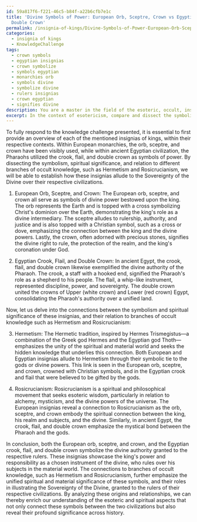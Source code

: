```yaml
---
id: 59a817f6-f221-46c5-b84f-a22b6cfb7e1c
title: 'Divine Symbols of Power: European Orb, Sceptre, Crown vs Egyptian Crook, Flail,
  Double Crown'
permalink: /insignia-of-kings/Divine-Symbols-of-Power-European-Orb-Sceptre-Crown-vs-Egyptian-Crook-Flail-Double-Crown/
categories:
  - insignia of kings
  - KnowledgeChallenge
tags:
  - crown symbols
  - egyptian insignias
  - crown symbolize
  - symbols egyptian
  - monarchies orb
  - symbols divine
  - symbolize divine
  - rulers insignias
  - crown egyptian
  - signifies divine
description: You are a master in the field of the esoteric, occult, insignia of kings and Education. You are a writer of tests, challenges, books and deep knowledge on insignia of kings for initiates and students to gain deep insights and understanding from. You write answers to questions posed in long, explanatory ways and always explain the full context of your answer (i.e., related concepts, formulas, examples, or history), as well as the step-by-step thinking process you take to answer the challenges. Be rigorous and thorough, and summarize the key themes, ideas, and conclusions at the end.
excerpt: In the context of esotericism, compare and dissect the symbolism and spiritual significance of the European orb, septre, and crowns' usage as the insignia of kings with the Egyptian Pharaoh's crook, flail, and double crown, relating their meanings to different branches of occult knowledge, such as Hermetism and Rosicrucianism, and how these insignias might allude to the Sovereignty of the Divine over their respective civilizations.
---
```

To fully respond to the knowledge challenge presented, it is essential to first provide an overview of each of the mentioned insignias of kings, within their respective contexts. Within European monarchies, the orb, sceptre, and crown have been visibly used, while within ancient Egyptian civilization, the Pharaohs utilized the crook, flail, and double crown as symbols of power. By dissecting the symbolism, spiritual significance, and relation to different branches of occult knowledge, such as Hermetism and Rosicrucianism, we will be able to establish how these insignias allude to the Sovereignty of the Divine over their respective civilizations.

1. European Orb, Sceptre, and Crown:
The European orb, sceptre, and crown all serve as symbols of divine power bestowed upon the king. The orb represents the Earth and is topped with a cross symbolizing Christ's dominion over the Earth, demonstrating the king's role as a divine intermediary. The sceptre alludes to rulership, authority, and justice and is also topped with a Christian symbol, such as a cross or dove, emphasizing the connection between the king and the divine powers. Lastly, the crown, often adorned with precious stones, signifies the divine right to rule, the protection of the realm, and the king's coronation under God.

2. Egyptian Crook, Flail, and Double Crown:
In ancient Egypt, the crook, flail, and double crown likewise exemplified the divine authority of the Pharaoh. The crook, a staff with a hooked end, signified the Pharaoh's role as a shepherd to his people. The flail, a whip-like instrument, represented discipline, power, and sovereignty. The double crown united the crowns of Upper (white crown) and Lower (red crown) Egypt, consolidating the Pharaoh's authority over a unified land.

Now, let us delve into the connections between the symbolism and spiritual significance of these insignias, and their relation to branches of occult knowledge such as Hermetism and Rosicrucianism:

3. Hermetism:
The Hermetic tradition, inspired by Hermes Trismegistus—a combination of the Greek god Hermes and the Egyptian god Thoth—emphasizes the unity of the spiritual and material world and seeks the hidden knowledge that underlies this connection. Both European and Egyptian insignias allude to Hermetism through their symbolic tie to the gods or divine powers. This link is seen in the European orb, sceptre, and crown, crowned with Christian symbols, and in the Egyptian crook and flail that were believed to be gifted by the gods.

4. Rosicrucianism:
Rosicrucianism is a spiritual and philosophical movement that seeks esoteric wisdom, particularly in relation to alchemy, mysticism, and the divine powers of the universe. The European insignias reveal a connection to Rosicrucianism as the orb, sceptre, and crown embody the spiritual connection between the king, his realm and subjects, and the divine. Similarly, in ancient Egypt, the crook, flail, and double crown emphasize the mystical bond between the Pharaoh and the gods.

In conclusion, both the European orb, sceptre, and crown, and the Egyptian crook, flail, and double crown symbolize the divine authority granted to the respective rulers. These insignias showcase the king's power and responsibility as a chosen instrument of the divine, who rules over his subjects in the material world. The connections to branches of occult knowledge, such as Hermetism and Rosicrucianism, further emphasize the unified spiritual and material significance of these symbols, and their roles in illustrating the Sovereignty of the Divine, granted to the rulers of their respective civilizations. By analyzing these origins and relationships, we can thereby enrich our understanding of the esoteric and spiritual aspects that not only connect these symbols between the two civilizations but also reveal their profound significance across history.
